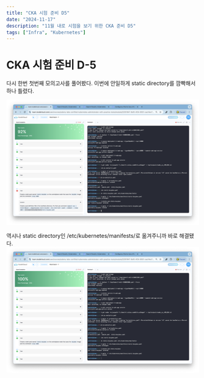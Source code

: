 ```yaml
---
title: "CKA 시험 준비 D5"
date: "2024-11-17"
description: "11월 내로 시험을 보기 위한 CKA 준비 D5"
tags: ["Infra", "Kubernetes"]
---
```


# CKA 시험 준비 D-5
다시 한번 첫번째 모의고사를 풀어봤다. 이번에 안일하게 static directory를 깜빡해서 하나 틀렸다.

![d5-1](../../../images/infra/kube/CKA/d5-1.png)


역시나 static directory인 /etc/kubernetes/manifests/로 옮겨주니까 바로 해결됐다.
![d5-2](../../../images/infra/kube/CKA/d5-2.png)

